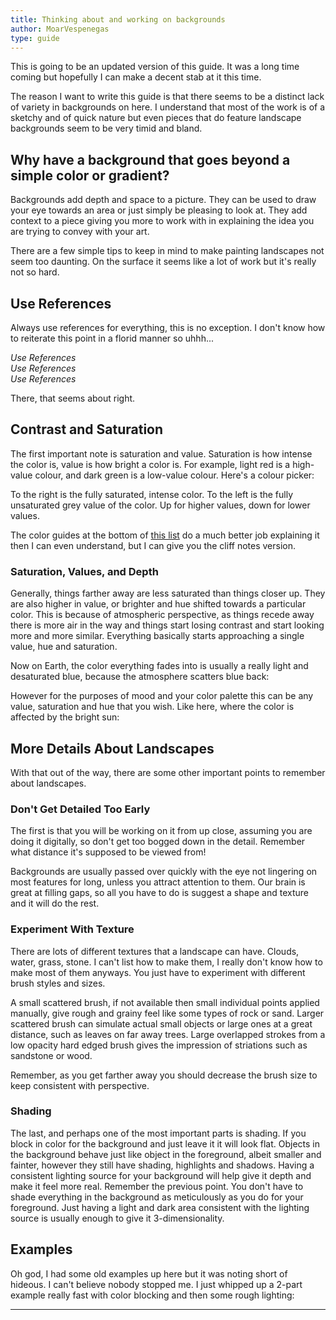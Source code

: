 ```yaml
---
title: Thinking about and working on backgrounds
author: MoarVespenegas
type: guide
---
```

This is going to be an updated version of this guide. It was a long time coming but hopefully I can make a decent stab at it this time.\
<Ponymote mote="e25" text="MLPdrawingschool needs you to do your part"/>

The reason I want to write this guide is that there seems to be a distinct lack of variety in backgrounds on here. I understand that most of the work is of a sketchy and of quick nature but even pieces that do feature landscape backgrounds seem to be very timid and bland.


## Why have a background that goes beyond a simple color or gradient?

Backgrounds add depth and space to a picture. They can be used to draw your eye towards an area or just simply be pleasing to look at. They add context to a piece giving you more to work with in explaining the idea you are trying to convey with your art.

There are a few simple tips to keep in mind to make painting landscapes not seem too daunting. On the surface it seems like a lot of work but it's really not so hard.

<Ponymote mote="c02" reverse text="It's easy if you know how"/>

<Ponymote mote="b39" text="Let's learn how."/>


## Use References

Always use references for everything, this is no exception. I don't know how to reiterate this point in a florid manner so uhhh...

_Use References_\
_Use References_\
_Use References_

There, that seems about right.


## Contrast and Saturation

<Ponymote mote="flutterjerk" text="What do you mean I have low chroma? Your face has low chroma."/>

The first important note is saturation and value. Saturation is how intense the color is, value is how bright a color is. For example, light red is a high-value colour, and dark green is a low-value colour. Here's a colour picker:
<GuideFullWidthImage :src="BGColourPicker"/>

To the right is the fully saturated, intense color. To the left is the fully unsaturated grey value of the color. Up for higher values, down for lower values.

The color guides at the bottom of [this list](http://www.reddit.com/r/MLPdrawingschool/comments/r8u74/useful_links_v2/) do a much better job explaining it then I can even understand, but I can give you the cliff notes version.

### Saturation, Values, and Depth

Generally, things farther away are less saturated than things closer up. They are also higher in value, or brighter and hue shifted towards a particular color. This is because of atmospheric perspective, as things recede away there is more air in the way and things start losing contrast and start looking more and more similar. Everything basically starts approaching a single value, hue and saturation.

Now on Earth, the color everything fades into is usually a really light and desaturated blue, because the atmosphere scatters blue back:
<GuideFullWidthImage :src="BGPhoto1" photographer="Andrei Tanase" href="https://www.pexels.com/photo/man-standing-on-a-rock-1271619/"/>

However for the purposes of mood and your color palette this can be any value, saturation and hue that you wish. Like here, where the color is affected by the bright sun:
<GuideFullWidthImage :src="BGPhoto2" photographer="Nandhu Kumar" href="https://www.pexels.com/photo/silhouette-of-woman-standing-near-cliff-1661296/"/>
<br>

## More Details About Landscapes

<Ponymote mote="c04" text="They say the devil is in the details"/>
<Ponymote mote="c14" text="Ah don't know what that means, so I guess I should read this here section."/>

With that out of the way, there are some other important points to remember about landscapes.

### Don't Get Detailed Too Early

The first is that you will be working on it from up close, assuming you are doing it digitally, so don't get too bogged down in the detail. Remember what distance it's supposed to be viewed from!

Backgrounds are usually passed over quickly with the eye not lingering on most features for long, unless you attract attention to them. Our brain is great at filling gaps, so all you have to do is suggest a shape and texture and it will do the rest.

### Experiment With Texture

There are lots of different textures that a landscape can have. Clouds, water, grass, stone. I can't list how to make them, I really don't know how to make most of them anyways. You just have to experiment with different brush styles and sizes.

<Ponymote mote="raritywhine" text="You mean I have to learn by myself? Alone?"/>
<Ponymote mote="ppreference" text="Use these things! Everything is easier with a reference picture."/>

A small scattered brush, if not available then small individual points applied manually, give rough and grainy feel like some types of rock or sand. Larger scattered brush can simulate actual small objects or large ones at a great distance, such as leaves on far away trees. Large overlapped strokes from a low opacity hard edged brush gives the impression of striations such as sandstone or wood.

Remember, as you get farther away you should decrease the brush size to keep consistent with perspective.

### Shading

<Ponymote mote="twiquery" text="I seem to be shaded very well, why can't everything be like me?"/>

The last, and perhaps one of the most important parts is shading. If you block in color for the background and just leave it it will look flat. Objects in the background behave just like object in the foreground, albeit smaller and fainter, however they still have shading, highlights and shadows. Having a consistent lighting source for your background will help give it depth and make it feel more real. Remember the previous point. You don't have to shade everything in the background as meticulously as you do for your foreground. Just having a light and dark area consistent with the lighting source is usually enough to give it 3-dimensionality.


## Examples

Oh god, I had some old examples up here but it was noting short of hideous. I can't believe nobody stopped me. I just whipped up a 2-part example really fast with color blocking and then some rough lighting:
<GuideFullWidthImage :src="BG1"/>

<GuideFullWidthImage :src="BG2"/>

-----

<Ponymote mote="lunagasp" text="Now head out there and double the landscapes. No, triple them I say!"/>

<script setup lang="ts">
import BGColourPicker from './backgrounds-colourpicker.png'
import BGPhoto1 from './backgrounds-photo1.jpg'
import BGPhoto2 from './backgrounds-photo2.jpg'
import BG1 from './backgrounds1.png'
import BG2 from './backgrounds2.png'
</script>